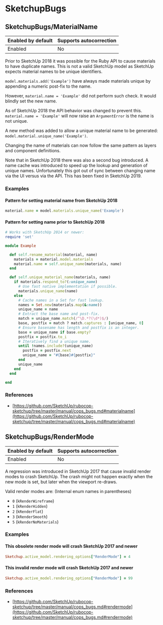 # SketchupBugs

<a name='materialname'></a>
## SketchupBugs/MaterialName

Enabled by default | Supports autocorrection
--- | ---
Enabled | No

Prior to SketchUp 2018 it was possible for the Ruby API to cause
materials to have duplicate names. This is not a valid SketchUp model
as SketchUp expects material names to be unique identifiers.

`model.materials.add('Example')` have always made materials unique by
appending a numeric post-fix to the name.

However, `material.name = 'Example'` did not perform such check. It
would blindly set the new name.

As of SketchUp 2018 the API behavior was changed to prevent this.
`material.name = 'Example'` will now raise an `ArgumentError` is the
name is not unique.

A new method was added to allow a unique material name to be generated:
`model.material.unique_name('Example')`.

Changing the name of materials can now follow the same pattern as layers
and component definitions.

Note that in SketchUp 2018 there was also a second bug introduced. A
name cache was introduced to speed up the lookup and generation of
unique names. Unfortunately this got out of sync between changing name
via the UI versus via the API. This has been fixed in SketchUp 2019.

### Examples

#### Pattern for setting material name from SketchUp 2018

```ruby
material.name = model.materials.unique_name('Example')
```
#### Pattern for setting name prior to SketchUp 2018

```ruby
# Works with SketchUp 2014 or newer:
require 'set'

module Example

  def self.rename_material(material, name)
    materials = material.model.materials
    material.name = self.unique_name(materials, name)
  end

  def self.unique_material_name(materials, name)
    if materials.respond_to?(:unique_name)
      # Use fast native implementation if possible.
      materials.unique_name(name)
    else
      # Cache names in a Set for fast lookup.
      names = Set.new(materials.map(&:name))
      unique_name = name
      # Extract the base name and post-fix.
      match = unique_name.match(/^\D.*?(\d*)$/)
      base, postfix = match ? match.captures : [unique_name, 0]
      # Ensure basename has length and postfix is an integer.
      base = unique_name if base.empty?
      postfix = postfix.to_i
      # Iteratively find a unique name.
      until !names.include?(unique_name)
        postfix = postfix.next
        unique_name = "#{base}#{postfix}"
      end
      unique_name
    end
  end

end
```

### References

* [https://github.com/SketchUp/rubocop-sketchup/tree/master/manual/cops_bugs.md#materialname](https://github.com/SketchUp/rubocop-sketchup/tree/master/manual/cops_bugs.md#materialname)

<a name='rendermode'></a>
## SketchupBugs/RenderMode

Enabled by default | Supports autocorrection
--- | ---
Enabled | No

A regression was introduced in SketchUp 2017 that cause invalid render
modes to crash SketchUp. The crash might not happen exactly when the
new mode is set, but later when the viewport re-draws.

Valid render modes are: (Internal enum names in parentheses)

* `0` (`kRenderWireframe`)
* `1` (`kRenderHidden`)
* `2` (`kRenderFlat`)
* `3` (`kRenderSmooth`)
* `5` (`kRenderNoMaterials`)

### Examples

#### This obsolete render mode will crash SketchUp 2017 and newer

```ruby
Sketchup.active_model.rendering_options["RenderMode"] = 4
```
#### This invalid render mode will crash SketchUp 2017 and newer

```ruby
Sketchup.active_model.rendering_options["RenderMode"] = 99
```

### References

* [https://github.com/SketchUp/rubocop-sketchup/tree/master/manual/cops_bugs.md#rendermode](https://github.com/SketchUp/rubocop-sketchup/tree/master/manual/cops_bugs.md#rendermode)
